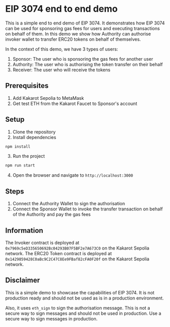 # EIP 3074 end to end demo

This is a simple end to end demo of EIP 3074. It demonstrates how EIP 3074 can be used for sponsoring gas fees for users and executing transactions on behalf of them. In this demo we show how Authority can authorise invoker wallet to transfer ERC20 tokens on behalf of themselves.

In the context of this demo, we have 3 types of users:
1. Sponsor: The user who is sponsoring the gas fees for another user
2. Authority: The user who is authorising the token transfer on their behalf
3. Receiver: The user who will receive the tokens

## Prerequisites
1. Add Kakarot Sepolia to MetaMask
2. Get test ETH from the Kakarot Faucet to Sponsor's account

## Setup

1. Clone the repository
2. Install dependencies
```bash
npm install
```
3. Run the project
```bash
npm run start
```
4. Open the browser and navigate to `http://localhost:3000`

## Steps
1. Connect the Authority Wallet to sign the authorisation
2. Connect the Sponsor Wallet to invoke the transfer transaction on behalf of the Authority and pay the gas fees

## Information
The Invoker contract is deployed at `0x7969c5eD335650692Bc04293B07F5BF2e7A673C0` on the Kakarot Sepolia network.
The ERC20 Token contract is deployed at `0x1429859428C0aBc9C2C47C8Ee9FBaf82cFA0F20f` on the Kakarot Sepolia network.

## Disclaimer
This is a simple demo to showcase the capabilities of EIP 3074. It is not production ready and should not be used as is in a production environment.

Also, it uses `eth_sign` to sign the authorisation message. This is not a secure way to sign messages and should not be used in production. Use a secure way to sign messages in production.
